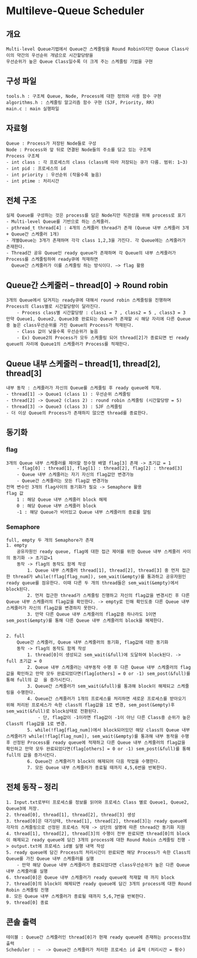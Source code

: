 # Multileve-Queue Scheduler


## 개요
    Multi-level Queue기법에서 Queue간 스케줄링을 Round Robin이지만 Queue Class사이의 약간의 우선순위 개념으로 시간할당량을 
    우선순위가 높은 Queue Class일수록 더 크게 주는 스케줄링 기법을 구현

## 구성 파일
    tools.h : 구조체 Queue, Node, Process에 대한 정의와 사용 함수 구현
    algorithms.h : 스케줄링 알고리즘 함수 구현 (SJF, Priority, RR)
    main.c : main 실행파일 

## 자료형
    Queue : Process가 저장된 Node들로 구성
    Node : Process와 앞 뒤로 연결된 Node들의 주소를 담고 있는 구조체 
    Process 구조체
    - int class : 각 프로세스의 class (class에 따라 저장되는 큐가 다름. 범위: 1~3)
    - int pid : 프로세스의 id
    - int priority : 우선순위 (작을수록 높음)
    - int ptime : 처리시간

## 전체 구조 
    실제 Queue를 구성하는 것은 process를 담은 Node지만 직관성을 위해 process로 표기 
    - Multi-level Queue를 기반으로 하는 스케줄러.
    - pthread_t thread[4] : 4개의 스케줄러 thread가 존재 (Queue 내부 스케줄러 3개 + Queue간 스케줄러 1개)
    - 개별Queue는 3개가 존재하며 각각 class 1,2,3을 가진다. 각 Queue에는 스케줄러가 존재한다.
    - Thread간 공유 Queue인 ready queue가 존재하며 각 Queue의 내부 스케줄러가 Process를 스케줄링하여 ready큐에 적재하면 
      Queue간 스케줄러가 이를 스케줄링 하는 방식이다. –> flag 활용

## Queue간 스케줄러 – thread[0] -> Round robin
    3개의 Queue에서 담겨지는 ready큐에 대해서 round robin 스케줄링을 진행하며 Process의 Class별로 시간할당량이 달라진다.
        - Process class별 시간할당량 : class1 = 7 , class2 = 5 , class3 = 3
    만약 Queue1, Queue2, Queue3중 완료되는 Queue가 존재할 시 해당 자리에 다른 Queue중 높은 class우선순위를 가진 Queue의 Process가 적재된다. 
        - Class 값이 낮을수록 우선순위가 높음
        - Ex) Queue2의 Process가 모두 스케줄링 되어 thread[2]가 종료되면 빈 ready queue의 자리에 Queue1의 스케줄러가 Process를 적재한다.


## Queue 내부 스케줄러 – thread[1], thread[2], thread[3] 
    내부 동작 : 스케줄러가 자신의 Queue를 스케줄링 후 ready queue에 적재. 
    - thread[1] -> Queue1 (class 1) : 우선순위 스케줄링
    - thread[2] -> Queue2 (class 2) : round robin 스케줄링 (시간할당량 = 5)
    - thread[3] -> Queue3 (class 3) : SJF 스케줄링
    - 더 이상 Queue의 Process가 존재하지 않으면 thread를 종료한다. 

## 동기화 
### flag 
    3개의 Queue 내부 스케줄러를 제어할 정수형 배열 flag[3] 존재 -> 초기값 = 1
        - flag[0] : thread[1], flag[1] : thread[2], flag[2] : thread[3]  
        - Queue 내부 스케줄러는 자기 자신의 flag값만 변경가능
        - Queue간 스케줄러는 모든 flag값 변경가능 
    전역 변수인 3개의 flag사이의 동기화가 필요 -> Semaphore 활용
    flag 값
        1 : 해당 Queue 내부 스케줄러 block 해제 
        0 : 해당 Queue 내부 스케줄러 block 
        -1 : 해당 Queue가 비어있고 Queue 내부 스케줄러의 종료를 알림

### Semaphore 
    full, empty 두 개의 Semaphore가 존재
    1. empty 
        공유자원인 ready queue, flag에 대한 접근 제어를 위한 Queue 내부 스케줄러 사이의 동기화 -> 초기값=1
        동작 -> flag의 동작도 함께 작성
            1. Queue 내부 스케줄러 thread[1], thread[2], thread[3] 중 먼저 접근한 thread가 while(!flag[flag_num]), sem_wait(&empty)를 통과하고 공유자원인 ready queue를 점유한다. 이때 다른 두 개의 thread들은 sem_wait(&empty)에서 block된다.
            2. 먼저 접근한 thread가 스케줄링 진행하고 자신의 flag값을 변경시킨 후 다른 Queue 내부 스케줄러의 flag값을 확인한다. -> empty로 인해 확인도중 다른 Queue 내부 스케줄러가 자신의 flag값을 변경하지 못한다.
            3. 만약 다른 Queue 내부 스케줄러의 flag값중 하나라도 1이면 sem_post(&empty)를 통해 다른 Queue 내부 스케줄러의 block을 해제한다.


    2. full 
        Queue간 스케줄러, Queue 내부 스케줄러의 동기화, flag값에 대한 동기화
        동작 -> flag의 동작도 함께 작성
            1. thread[0]이 생성되고 sem_wait(&full)에 도달하여 block된다. -> full 초기값 = 0 
            2. Queue 내부 스케줄러는 내부동작 수행 후 다른 Queue 내부 스케줄러의 flag값을 확인하고 만약 모두 완료되었다면(flag[others] = 0 or -1) sem_post(&full)를 통해 full의 값  을 증가시킨다.
            3. Queue간 스케줄러가 sem_wait(&full)를 통과해 block이 해제되고 스케줄링을 수행한다.
            4. Queue간 스케줄러가 1개의 프로세스를 처리하면 새로운 프로세스를 받아오기 위해 처리된 프로세스가 속한 class의 flag값을 1로 변경, sem_post(&empty)후 sem_wait(&full)로 block상태로 전환된다.
                - 단, flag값이 -1이라면 flag값이 -1이 아닌 다른 Class중 순위가 높은 Class의 flag값을 1로 변경.
            5. while(!flag[flag_num])에서 block되어있던 해당 class의 Queue 내부 스케줄러가 while(!flag[flag_num]), sem_wait(&empty)를 통과해 내부 동작을 수행 후 선정된 Process를 ready queue에 적재하고 다른 Queue 내부 스케줄러의 flag값을 확인하고 만약 모두 완료되었다면(flag[others] = 0 or -1) sem_post(&full)를 통해 full의 값을 증가시킨다. 
            6. Queue간 스케줄러가 block이 해제되어 다음 작업을 수행한다.
            7. 모든 Queue 내부 스케줄러가 종료될 때까지 4,5,6번을 반복한다.

## 전체 동작 – 정리
    1. Input.txt로부터 프로세스를 정보를 읽어와 프로세스 Class 별로 Queue1, Queue2, Queue3에 저장. 
    2. thread[0], thread[1], thread[2], thread[3] 생성
    3. thread[0]은 대기상태, thread[1], thread[2], thread[3]는 ready queue에 각자의 스케줄링으로 선정된 프로세스 적재 -> 상단의 설명에 따른 thread간 동기화 지원 
    4. thread[1], thread[2], thread[3]의 수행이 전부 완료되면 thread[0]의 block이 해제되고 ready queue에 담긴 3개의 process에 대한 Round Robin 스케줄링 진행 -> output.txt에 프로세스 id별 실행 내역 작성
    5. ready queue에 담긴 Process의 처리시간이 완료되면 해당 Process가 속한 Class의 Queue를 가진 Queue 내부 스케줄러를 실행 
        - 만약 해당 Queue 내부 스케줄러가 종료되었다면 class우선순위가 높은 다른 Queue 내부 스케줄러를 실행 
    6. thread[0]은 Queue 내부 스케줄러가 ready queue에 적재할 때 까지 block
    7. thread[0]의 block이 해제되면 ready queue에 담긴 3개의 process에 대한 Round Robin 스케줄링 진행
    8. 모든 Queue 내부 스케줄러가 종료될 때까지 5,6,7번을 반복한다.
    9. thread[0] 종료 

## 콘솔 출력
    테이블 : Queue간 스케줄러인 thread[0]가 현재 ready queue에 존재하는 process정보 출력
    Scheduler : ~  -> Queue간 스케줄러가 처리한 프로세스 id 출력 (처리시간 = 횟수) 
